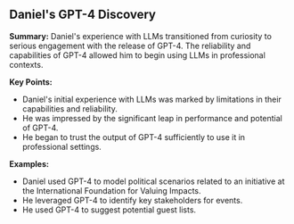 ## Daniel's GPT-4 Discovery

**Summary:**  Daniel's experience with LLMs transitioned from curiosity to serious engagement with the release of GPT-4. The reliability and capabilities of GPT-4 allowed him to begin using LLMs in professional contexts. 

**Key Points:**

* Daniel's initial experience with LLMs was marked by limitations in their capabilities and reliability.
* He was impressed by the significant leap in performance and potential of GPT-4.
* He began to trust the output of GPT-4 sufficiently to use it in professional settings.

**Examples:**

* Daniel used GPT-4 to model political scenarios related to an initiative at the International Foundation for Valuing Impacts. 
* He leveraged GPT-4 to identify key stakeholders for events.
* He used GPT-4 to suggest potential guest lists.